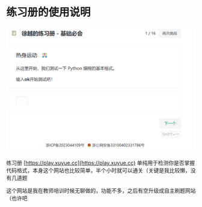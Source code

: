 # 练习册的使用说明

![](./play.png)

练习册 [https://play.xuyue.cc](https://play.xuyue.cc) 单纯用于检测你是否掌握代码格式，本身这个网站也比较简单，半个小时就可以通关（关键是我比较懒，没有几道题

这个网站是我在教师培训时候无聊做的，功能不多，之后有空升级成自主刷题网站（也许吧
